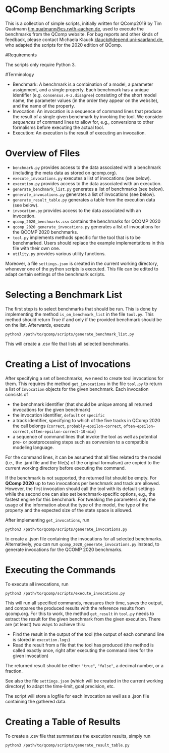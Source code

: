 QComp Benchmarking Scripts
==============

This is a collection of simple scripts, initially written for QComp2019 by Tim Quatmann <tim.quatmann@cs.rwth-aachen.de>, used to execute the benchmarks from the QComp website.
For bug reports and other kinds of feedback, please contact Michaela Klauck <klauck@depend.uni-saarland.de>, who adapted the scripts for the 2020 edition of QComp.


#Requirements

The scripts only require Python 3.


#Terminology

- Benchmark: A benchmark is a combination of a model, a parameter assignment, and a single property.
  Each benchmark has a unique identifier (e.g. `consensus.4-2.disagree`) consisting of the short model name,
  the parameter values (in the order they appear on the website), and the name of the property.
- Invocation: An invocation is a sequence of command lines that produce the result of a single given benchmark by invoking the tool.
  We consider *sequences* of command lines to allow for, e.g., conversions to other formalisms before executing the actual tool.
- Execution: An execution is the result of executing an invocation.


# Overview of Files

- `benchmark.py` provides access to the data associated with a benchmark (including the meta data as stored on qcomp.org).
- `execute_invocations.py` executes a list of invocations (see below).
- `execution.py` provides access to the data associated with an execution. 
- `generate_benchmark_list.py` generates a list of benchmarks (see below).
- `generate_invocations.py` generates a list of invocations (see below).
- `generate_result_table.py` generates a table from the execution data (see below). 
- `invocation.py` provides access to the data associated with an invocation.
- `qcomp_2020_benchmarks.csv` contains the benchmarks for QCOMP 2020
- `qcomp_2020_generate_invocations.py` generates a list of invocations for the QCOMP 2020 benchmarks.
- `tool.py` implements methods specific for the tool that is to be benchmarked.
   Users should replace the example implementations in this file with their own one. 
- `utility.py` provides various utility functions.

Moreover, a file `settings.json` is created in the current working directory, whenever one of the python scripts is executed.
This file can be edited to adapt certain settings of the benchmark scripts.


# Selecting a Benchmark List

The first step is to select benchmarks that should be run. This is done by implementing the method `is_on_benchmark_list` in the file `tool.py`.
This method should return True if and only if the provided benchmark should be on the list.
Afterwards, execute
```commandline
python3 /path/to/qcomp/scripts/generate_benchmark_list.py
```
This will create a .csv file that lists all selected benchmarks.


# Creating a List of Invocations

After specifying a set of benchmarks, we need to create tool invocations for them.
This requires the method `get_invocations` in the file `tool.py` to return a list of `Invocation` objects for the given benchmark.
Each invocation consists of
 * the benchmark identifier (that should be unique among all returned invocations for the given benchmark)
 * the invocation identifier, `default` or `specific`
 * a track identifier, specifying to which of the five tracks in QComp 2020 the call belongs (`correct`, `probably-epsilon-correct`, `often-epsilon-correct`, `often-epsilon-correct-10-min`)
 * a sequence of command lines that invoke the tool as well as potential pre- or postprocessing steps such as conversion to a compatible modeling language.

For the command lines, it can be assumed that all files related to the model (i.e., the .jani file and the file(s) of the original formalism) are copied
to the current working directory before executing the command.

If the benchmark is not supported, the returned list should be empty.
For **QComp 2020** up to two invocations per benchmark and track are allowed.
However, the first invocation should call the tool with its default settings while the second one can also set benchmark-specific options, e.g., the fastest engine for this benchmark. For tweaking the parameters only the usage of the information about the type of the model, the type of the property and the expected size of the state space is allowed.

After implementing `get_invocations`, run
```commandline
python3 /path/to/qcomp/scripts/generate_invocations.py
```
to create a .json file containing the invocations for all selected benchmarks.
Alternatively, you can run `qcomp_2020_generate_invocations.py` instead, to generate invocations for the QCOMP 2020 benchmarks.


# Executing the Commands

To execute all invocations, run
```commandline
python3 /path/to/qcomp/scripts/execute_invocations.py
```
This will run all specified commands, measures their time, saves the output, and compares the produced results with the reference results from qcomp.org.
For this to work, the method `get_result` in `tool.py` needs to extract the result for the given benchmark from the given execution.
There are (at least) two ways to achieve this:
- Find the result in the output of the tool (the output of each command line is stored in `execution.logs`)
- Read the result from a file that the tool has produced (the method is called exactly once, right after executing the command lines for the given invocation)

The returned result should be either ``"true"``, ``"false"``, a decimal number, or a fraction.

See also the file `settings.json` (which will be created in the current working directory) to adapt the time-limit, goal precision, etc.

The script will store a logfile for each invocation as well as a .json file containing the gathered data.


# Creating a Table of Results

To create a .csv file that summarizes the execution results, simply run
```commandline
python3 /path/to/qcomp/scripts/generate_result_table.py
```